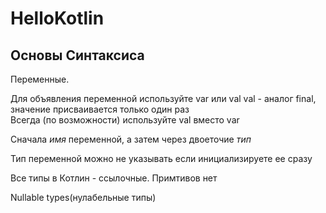 # HelloKotlin

## Основы Синтаксиса

Переменные.

Для объявления переменной используйте var или val  val - аналог final, значение присваивается только один раз  
Всегда (по возможности) используйте val вместо var  

Сначала *имя* переменной, а затем через двоеточие *тип*  

Тип переменной можно не указывать если инициализируете ее сразу

Все типы в Котлин - ссылочные. Примтивов нет

Nullable types(нулабельные типы)


